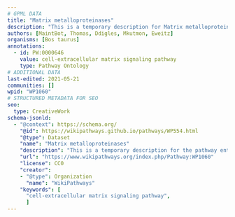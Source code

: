 ```yaml
---
# GPML DATA
title: "Matrix metalloproteinases"
description: "This is a temporary description for Matrix metalloproteinases"
authors: [MaintBot, Thomas, Ddigles, Mkutmon, Eweitz]
organisms: [Bos taurus]
annotations:
  - id: PW:0000646
    value: cell-extracellular matrix signaling pathway
    type: Pathway Ontology
# ADDITIONAL DATA
last-edited: 2021-05-21
communities: []
wpid: "WP1060"
# STRUCTURED METADATA FOR SEO
seo:
  type: CreativeWork
schema-jsonld:
  - "@context": https://schema.org/
    "@id": https://wikipathways.github.io/pathways/WP554.html
    "@type": Dataset
    "name": "Matrix metalloproteinases"
    "description": "This is a temporary description for the pathway entitled: Matrix metalloproteinases"
    "url": "https://www.wikipathways.org/index.php/Pathway:WP1060"
    "license": CC0
    "creator":
    - "@type": Organization
      "name": "WikiPathways"
    "keywords": [
      "cell-extracellular matrix signaling pathway",
      ]
---
```

